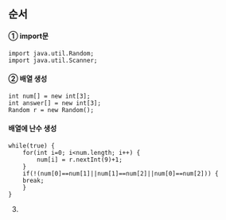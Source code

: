 ## 순서

  #### ① import문

	import java.util.Random;
	import java.util.Scanner;

  #### ② 배열 생성

	int num[] = new int[3];
	int answer[] = new int[3];
	Random r = new Random();
  
  #### 배열에 난수 생성

	while(true) {
		for(int i=0; i<num.length; i++) {
			num[i] = r.nextInt(9)+1;
		}
		if(!(num[0]==num[1]||num[1]==num[2]||num[0]==num[2])) {
		break;
		}
	}
    
3.

